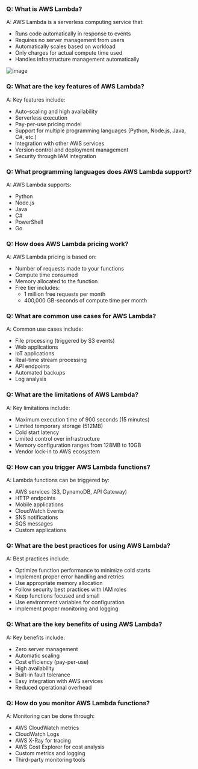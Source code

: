 ### Q: What is AWS Lambda?
A: AWS Lambda is a serverless computing service that:
- Runs code automatically in response to events
- Requires no server management from users
- Automatically scales based on workload
- Only charges for actual compute time used
- Handles infrastructure management automatically

![image](https://www.geeksforgeeks.org/introduction-to-aws-lambda/?ref=lbp)

### Q: What are the key features of AWS Lambda?
A: Key features include:
- Auto-scaling and high availability
- Serverless execution
- Pay-per-use pricing model
- Support for multiple programming languages (Python, Node.js, Java, C#, etc.)
- Integration with other AWS services
- Version control and deployment management
- Security through IAM integration

### Q: What programming languages does AWS Lambda support?
A: AWS Lambda supports:
- Python
- Node.js
- Java
- C#
- PowerShell
- Go

### Q: How does AWS Lambda pricing work?
A: AWS Lambda pricing is based on:
- Number of requests made to your functions
- Compute time consumed
- Memory allocated to the function
- Free tier includes:
  - 1 million free requests per month
  - 400,000 GB-seconds of compute time per month

### Q: What are common use cases for AWS Lambda?
A: Common use cases include:
- File processing (triggered by S3 events)
- Web applications
- IoT applications
- Real-time stream processing
- API endpoints
- Automated backups
- Log analysis

### Q: What are the limitations of AWS Lambda?
A: Key limitations include:
- Maximum execution time of 900 seconds (15 minutes)
- Limited temporary storage (512MB)
- Cold start latency
- Limited control over infrastructure
- Memory configuration ranges from 128MB to 10GB
- Vendor lock-in to AWS ecosystem

### Q: How can you trigger AWS Lambda functions?
A: Lambda functions can be triggered by:
- AWS services (S3, DynamoDB, API Gateway)
- HTTP endpoints
- Mobile applications
- CloudWatch Events
- SNS notifications
- SQS messages
- Custom applications

### Q: What are the best practices for using AWS Lambda?
A: Best practices include:
- Optimize function performance to minimize cold starts
- Implement proper error handling and retries
- Use appropriate memory allocation
- Follow security best practices with IAM roles
- Keep functions focused and small
- Use environment variables for configuration
- Implement proper monitoring and logging

### Q: What are the key benefits of using AWS Lambda?
A: Key benefits include:
- Zero server management
- Automatic scaling
- Cost efficiency (pay-per-use)
- High availability
- Built-in fault tolerance
- Easy integration with AWS services
- Reduced operational overhead

### Q: How do you monitor AWS Lambda functions?
A: Monitoring can be done through:
- AWS CloudWatch metrics
- CloudWatch Logs
- AWS X-Ray for tracing
- AWS Cost Explorer for cost analysis
- Custom metrics and logging
- Third-party monitoring tools

